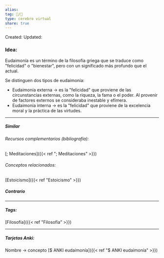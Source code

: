 ```yaml
---
alias: 
tag: 📝/🌱
type: cerebro virtual
share: true
---
```

Created: 
Updated: 


### Idea:
Eudaimonía es un término de la filosofía griega que se traduce como "felicidad" o "bienestar", pero con un significado más profundo que el actual.

Se distinguen dos tipos de eudaimonía:
- Eudaimonía externa → es la "felicidad" que proviene de las circunstancias externas, como la riqueza, la fama o el poder. Al provenir de factores externos se consideraba inestable y efímera.
- Eudaimonía interna → es la "felicidad" que proviene de la excelencia moral y la práctica de las virtudes.

---
##### Similar
###### Recursos complementarios (bibliografía):
[; Meditaciones]({{< ref "; Meditaciones" >}})
###### Conceptos relacionados:
[Estoicismo]({{< ref "Estoicismo" >}})
##### Contrario


---
##### Tags:
[Filosofía]({{< ref "Filosofía" >}})

---
##### Tarjetas Anki:
Nombre → concepto
[$ ANKI eudaimonía]({{< ref "$ ANKI eudaimonía" >}})
